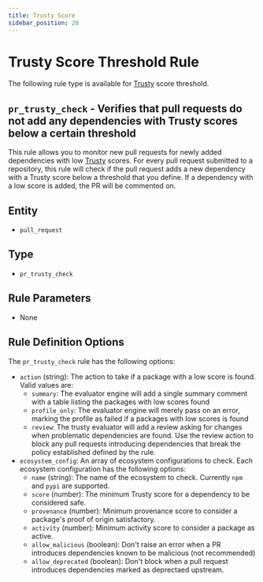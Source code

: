 ```yaml
---
title: Trusty Score
sidebar_position: 20
---
```


# Trusty Score Threshold Rule

The following rule type is available for [Trusty](https://www.trustypkg.dev/) score threshold.

## `pr_trusty_check` - Verifies that pull requests do not add any dependencies with Trusty scores below a certain threshold 

This rule allows you to monitor new pull requests for newly added dependencies with low
[Trusty](https://www.trustypkg.dev/) scores.
For every pull request submitted to a repository, this rule will check if the pull request adds a new dependency with
a Trusty score below a threshold that you define. If a dependency with a low score is added, the PR will be commented on.

## Entity
- `pull_request`

## Type
- `pr_trusty_check`

## Rule Parameters
- None

## Rule Definition Options

The `pr_trusty_check` rule has the following options:

- `action` (string): The action to take if a package with a low score is found. Valid values are:
  - `summary`: The evaluator engine will add a single summary comment with a table listing the packages with low scores found
  - `profile_only`: The evaluator engine will merely pass on an error, marking the profile as failed if a packages with low scores is found
  - `review`: The trusty evaluator will add a review asking for changes when problematic dependencies are found. Use the review action to block any pull requests introducing dependencies that break the policy established defined by the rule.
- `ecosystem_config`: An array of ecosystem configurations to check. Each ecosystem configuration has the following options:
  - `name` (string): The name of the ecosystem to check. Currently `npm` and `pypi` are supported.
  - `score` (number): The minimum Trusty score for a dependency to be considered safe.
  - `provenance` (number): Minimum provenance score to consider a package's proof of origin satisfactory.
  - `activity` (number): Minimum activity score to consider a package as active.
  - `allow_malicious` (boolean): Don't raise an error when a PR introduces dependencies known to be malicious (not recommended)
  - `allow_deprecated` (boolean): Don't block when a pull request introduces dependencies marked as deprectaed upstream.
